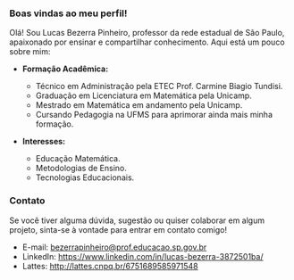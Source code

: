 ### Boas vindas ao meu perfil!
Olá! Sou Lucas Bezerra Pinheiro, professor da rede estadual de São Paulo, apaixonado por ensinar e compartilhar conhecimento. Aqui está um pouco sobre mim:

- **Formação Acadêmica:**
  - Técnico em Administração pela ETEC Prof. Carmine Biagio Tundisi.
  - Graduação em Licenciatura em Matemática pela Unicamp.
  - Mestrado em Matemática em andamento pela Unicamp.
  - Cursando Pedagogia na UFMS para aprimorar ainda mais minha formação.

- **Interesses:**
  - Educação Matemática.
  - Metodologias de Ensino.
  - Tecnologias Educacionais.

### Contato

Se você tiver alguma dúvida, sugestão ou quiser colaborar em algum projeto, sinta-se à vontade para entrar em contato comigo!

- E-mail: bezerrapinheiro@prof.educacao.sp.gov.br
- LinkedIn: https://www.linkedin.com/in/lucas-bezerra-3872501ba/
- Lattes: http://lattes.cnpq.br/6751689585971548
